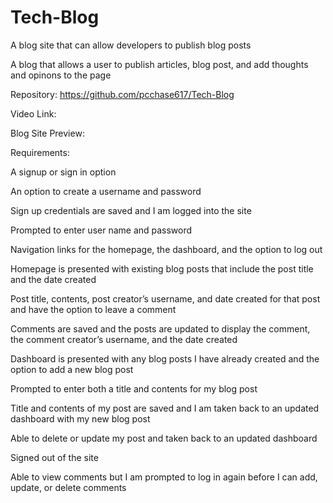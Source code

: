 # Tech-Blog
A blog site that can allow developers to publish blog posts

A blog that allows a user to publish articles, blog post, and add thoughts and opinons to the page

Repository: https://github.com/pcchase617/Tech-Blog

Video Link: 

Blog Site Preview: 

Requirements:

A signup or sign in option

An option to create a username and password

Sign up credentials are saved and I am logged into the site

Prompted to enter user name and password

Navigation links for the homepage, the dashboard, and the option to log out

Homepage is presented with existing blog posts that include the post title and the date created

Post title, contents, post creator’s username, and date created for that post and have the option to leave a comment

Comments are saved and the posts are updated to display the comment, the comment creator’s username, and the date created

Dashboard is presented with any blog posts I have already created and the option to add a new blog post

Prompted to enter both a title and contents for my blog post

Title and contents of my post are saved and I am taken back to an updated dashboard with my new blog post

Able to delete or update my post and taken back to an updated dashboard

Signed out of the site

Able to view comments but I am prompted to log in again before I can add, update, or delete comments